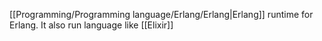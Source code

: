 [[Programming/Programming language/Erlang/Erlang|Erlang]] runtime for Erlang.
It also run language like [[Elixir]]